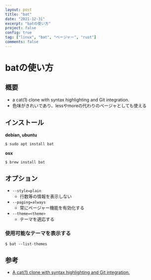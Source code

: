 ```yaml
---
layout: post
title: "bat"
date: "2021-12-31"
excerpt: "batの使い方"
project: false
config: true
tag: ["linux", "bat", "ページャー", "rust"]
comments: false
---
```


# batの使い方

## 概要
 - a cat(1) clone with syntax highlighting and Git integration. 
 - 色味がきれいであり、lessやmoreの代わりのページャとしても使える

## インストール

**debian, ubuntu**  
```console
$ sudo apt install bat
```

**osx**  
```console
$ brew install bat
```

## オプション
 - `--style=plain`
   - 行数等の情報を表示しない
 - `--paging=always`
   - 常にページャー機能を有効化する 
 - `--theme=<theme>`
   - テーマを適応する

### 使用可能なテーマを表示する

```console
$ bat --list-themes
```

## 参考
 - [A cat(1) clone with syntax highlighting and Git integration.](https://github.com/sharkdp/bat)
